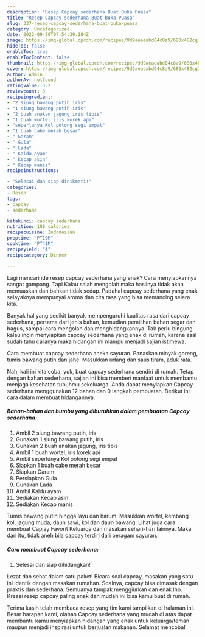 ```yaml
---
description: "Resep Capcay sederhana Buat Buka Puasa"
title: "Resep Capcay sederhana Buat Buka Puasa"
slug: 337-resep-capcay-sederhana-buat-buka-puasa
category: Uncategorized
date: 2022-09-20T07:54:39.184Z
image: https://img-global.cpcdn.com/recipes/9d9aeaeabd04c8a9/680x482cq70/capcay-sederhana-foto-resep-utama.jpg
hideToc: false
enableToc: true
enableTocContent: false
thumbnail: https://img-global.cpcdn.com/recipes/9d9aeaeabd04c8a9/680x482cq70/capcay-sederhana-foto-resep-utama.jpg
cover: https://img-global.cpcdn.com/recipes/9d9aeaeabd04c8a9/680x482cq70/capcay-sederhana-foto-resep-utama.jpg
author: Admin
authorAv: notfound
ratingvalue: 3.2
reviewcount: 3
recipeingredient:
- "2 siung bawang putih iris"
- "1 siung bawang putih iris"
- "2 buah anakan jagung iris tipis"
- "1 buah wortel iris korek api"
- "seperlunya Kol potong segi empat"
- "1 buah cabe merah besar"
- " Garam"
- " Gula"
- " Lada"
- " Kaldu ayam"
- " Kecap asin"
- " Kecap manis"
recipeinstructions:

- "Selesai dan siap dinikmati!"
categories:
- Resep
tags:
- capcay
- sederhana

katakunci: capcay sederhana 
nutrition: 108 calories
recipecuisine: Indonesian
preptime: "PT19M"
cooktime: "PT41M"
recipeyield: "4"
recipecategory: Dinner

---
```



Lagi mencari ide resep capcay sederhana yang enak? Cara menyiapkannya sangat gampang. Tapi Kalau salah mengolah maka hasilnya tidak akan memuaskan dan bahkan tidak sedap. Padahal capcay sederhana yang enak selayaknya mempunyai aroma dan cita rasa yang bisa memancing selera kita.


Banyak hal yang sedikit banyak mempengaruhi kualitas rasa dari capcay sederhana, pertama dari jenis bahan, kemudian pemilihan bahan segar dan bagus, sampai cara mengolah dan menghidangkannya. Tak perlu bingung kalau ingin menyiapkan capcay sederhana yang enak di rumah, karena asal sudah tahu caranya maka hidangan ini mampu menjadi sajian istimewa.

Cara membuat capcay sederhana aneka sayuran. Panaskan minyak goreng, tumis bawang putih dan jahe. Masukkan udang dan saus tiram, aduk rata.


Nah, kali ini kita coba, yuk, buat capcay sederhana sendiri di rumah. Tetap dengan bahan sederhana, sajian ini bisa memberi manfaat untuk membantu menjaga kesehatan tubuhmu sekeluarga. Anda dapat menyiapkan Capcay sederhana menggunakan 12 bahan dan 0 langkah pembuatan. Berikut ini cara dalam membuat hidangannya.

<!--inarticleads1-->

##### Bahan-bahan dan bumbu yang dibutuhkan dalam pembuatan Capcay sederhana:

1. Ambil 2 siung bawang putih, iris
1. Gunakan 1 siung bawang putih, iris
1. Gunakan 2 buah anakan jagung, iris tipis
1. Ambil 1 buah wortel, iris korek api
1. Ambil seperlunya Kol potong segi empat
1. Siapkan 1 buah cabe merah besar
1. Siapkan  Garam
1. Persiapkan  Gula
1. Gunakan  Lada
1. Ambil  Kaldu ayam
1. Sediakan  Kecap asin
1. Sediakan  Kecap manis


Tumis bawang putih hingga layu dan harum. Masukkan wortel, kembang kol, jagung muda, daun sawi, kol dan daun bawang. Lihat juga cara membuat Capjay Favorit Keluarga dan masakan sehari-hari lainnya. Maka dari itu, tidak aneh bila capcay terdiri dari beragam sayuran. 

<!--inarticleads2-->

##### Cara membuat Capcay sederhana:


1. Selesai dan siap dihidangkan!

Lezat dan sehat dalam satu paket! Bicara soal capcay, masakan yang satu ini identik dengan masakan rumahan. Soalnya, capcay bisa dimasak dengan praktis dan sederhana. Semuanya tampak menggiurkan dan enak lho. Kreasi resep capcay paling enak dan mudah ini bisa kamu buat di rumah. 

Terima kasih telah membaca resep yang tim kami tampilkan di halaman ini. Besar harapan kami, olahan Capcay sederhana yang mudah di atas dapat membantu kamu menyiapkan hidangan yang enak untuk keluarga/teman maupun menjadi inspirasi untuk berjualan makanan. Selamat mencoba!
